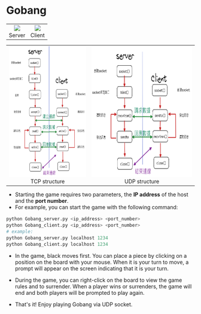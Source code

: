 # Gobang

<table>
  <tr>
    <td align="center">
      <img src="https://github.com/kerong2002/Gobang_Socket/assets/70834651/9d4a386b-0e8a-4e28-a0dd-4e313a7f6ace" height="400">
      <br>
      Server
    </td>
    <td align="center">
      <img src="https://github.com/kerong2002/Gobang_Socket/assets/70834651/8501d646-8b91-426b-8c85-aebc81ae6f48" height="400">
      <br>
      Client
    </td>
  </tr>
</table>

<table>
  <tr>
    <td align="center">
      <img src="/TCP.png" height="350">
      <br>
      TCP structure
    </td>
    <td align="center">
      <img src="/UDP.png" height="350">
      <br>
      UDP structure
    </td>
  </tr>
</table>


- Starting the game requires two parameters, the **IP address** of the host and the **port number**. 
- For example, you can start the game with the following command:
```py
python Gobang_server.py <ip_address> <port_number>
python Gobang_client.py <ip_address> <port_number>
# example:
python Gobang_server.py localhost 1234
python Gobang_client.py localhost 1234
```

- In the game, black moves first. You can place a piece by clicking on a position on the board with your mouse. When it is your turn to move, a prompt will appear on the screen indicating that it is your turn.

- During the game, you can right-click on the board to view the game rules and to surrender. When a player wins or surrenders, the game will end and both players will be prompted to play again.

- That's it! Enjoy playing Gobang via UDP socket.
